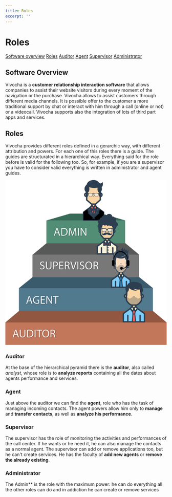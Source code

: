 ```yaml
---
title: Roles
excerpt: ''
---
```


# Roles

[Software overview](roles.md#section-software-overview) [Roles](roles.md#section-roles) [Auditor](roles.md#section-auditor) [Agent](roles.md#section-agent) [Supervisor](roles.md#section-supervisor) [Administrator](roles.md#section-administrator)

## Software Overview

Vivocha is a **customer relationship interaction software** that allows companies to assist their website visitors during every moment of the navigation or the purchase. Vivocha allows to assist customers through different media channels. It is possible offer to the customer a more traditional support by chat or interact with him through a call \(online or not\) or a videocall. Vivocha supports also the integration of lots of third part apps and services.

## Roles

Vivocha provides different roles defined in a gerarchic way, with different attribution and powers. For each one of this roles there is a guide. The guides are structurated in a hierarchical way. Everything said for the role before is valid for the following too. So, for example, if you are a supervisor you have to consider valid everything is written in administrator and agent guides.


![Roles](https://raw.githubusercontent.com/Smilly/vivochadoc/master/images/vivocha-roles.png)


### Auditor

At the base of the hierarchical pyramid there is the **auditor**, also called _analyst_, whose role is to **analyze reports** containing all the dates about agents performance and services.

### Agent 

Just above the auditor we can find the **agent**, role who has the task of managing incoming contacts. The agent powers allow him only to **manage** and **transfer contacts**, as well as **analyze his performance**.

### Supervisor

The supervisor has the role of monitoring the activities and performances of the call center. If he wants or he need it, he can also manage the contacts as a normal agent. The supervisor can add or remove applications too, but he can't create services. He has the faculty of **add new agents** or **remove the already existing**.

### Administrator

The Admin\*\* is the role with the maximum power: he can do everything all the other roles can do and in addiction he can create or remove services

